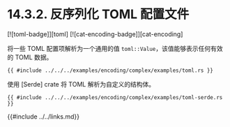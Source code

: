 # 14.3.2. 反序列化 TOML 配置文件

[![toml-badge]][toml] [![cat-encoding-badge]][cat-encoding]

将一些 TOML 配置项解析为一个通用的值 `toml::Value`，该值能够表示任何有效的 TOML 数据。

```rust,edition2018
{{ #include ../../../examples/encoding/complex/examples/toml.rs }}
```

使用 [Serde] crate 将 TOML 解析为自定义的结构体。

```rust,edition2018
{{ #include ../../../examples/encoding/complex/examples/toml-serde.rs }}
```

{{#include ../../links.md}}
